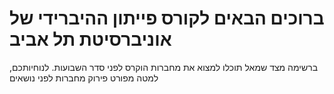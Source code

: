 # ברוכים הבאים לקורס פייתון ההיברידי של אוניברסיטת תל אביב

ברשימה מצד שמאל תוכלו למצוא את מחברות הוקרס לפני סדר השבועות. לנוחיותכם, למטה מפורט פירוק מחברות לפני נושאים

```{tableofcontents}

```
